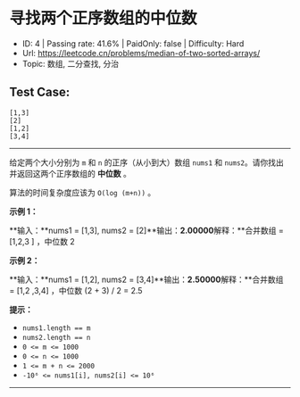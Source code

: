 # 寻找两个正序数组的中位数                                                   

* ID: 4       | Passing rate: 41.6% | PaidOnly: false  | Difficulty: Hard 
* Url: https://leetcode.cn/problems/median-of-two-sorted-arrays/ 
* Topic: 数组, 二分查找, 分治 

## Test Case: 
```
[1,3]
[2]
[1,2]
[3,4]
```



---
给定两个大小分别为 `m` 和 `n` 的正序（从小到大）数组 `nums1` 和
`nums2`。请你找出并返回这两个正序数组的 **中位数** 。

算法的时间复杂度应该为 `O(log (m+n))` 。


**示例 1：**

**输入：**nums1 = [1,3], nums2 = [2]**输出：**2.00000**解释：**合并数组 = [1,2,3
] ，中位数 2

**示例 2：**

**输入：**nums1 = [1,2], nums2 = [3,4]**输出：**2.50000**解释：**合并数组 = [1,2
,3,4] ，中位数 (2 + 3) / 2 = 2.5



**提示：**

* `nums1.length == m`
* `nums2.length == n`
* `0 <= m <= 1000`
* `0 <= n <= 1000`
* `1 <= m + n <= 2000`
* `-10⁶ <= nums1[i], nums2[i] <= 10⁶`

---